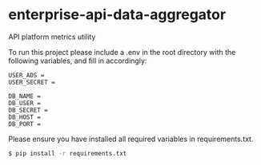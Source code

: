 # enterprise-api-data-aggregator
API platform metrics utility

To run this project please include a .env in the root directory with the following variables, and fill in accordingly:

```
USER_ADS = 
USER_SECRET = 

DB_NAME = 
DB_USER = 
DB_SECRET = 
DB_HOST = 
DB_PORT = 

```
Please ensure you have installed all required variables in requirements.txt.
```bash
$ pip install -r requirements.txt
